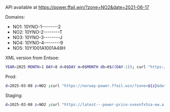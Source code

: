 API available at https://power.ffail.win/?zone=NO2&date=2021-06-17

Domains:
- NO1: 10YNO-1--------2
- NO2: 10YNO-2--------T
- NO3: 10YNO-3--------J
- NO4: 10YNO-4--------9
- NO5: 10Y1001A1001A48H

XML version from Entsoe:
```bash
YEAR=2025 MONTH=1 DAY=8 d=0$DAY m=0$MONTH db=0$((DAY-1)); curl "https://web-api.tp.entsoe.eu/api?documentType=A44&in_Domain=10YNO-2--------T&out_Domain=10YNO-2--------T&periodStart=${YEAR}${m: -2}${db: -2}2300&periodEnd=${YEAR}${m: -2}${d: -2}2300&securityToken=$(op item get entsoe.eu --fields 'Web Api Security Token')"
```

Prod:
```bash
d=2025-03-08 z=NO2 ;curl "https://norway-power.ffail.win/?zone=${z}&date=${d}&key=$(op read op://Personal/power.ffail.win/api-key)" | jq
```
Staging:
```bash
d=2025-03-08 z=NO2 ;curl "https://latest---power-price-xvexnfx5sa-ew.a.run.app?zone=${z}&date=${d}&key=$(op read op://Personal/power.ffail.win/api-key)" | jq
```
